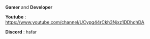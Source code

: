 **Gamer** and **Developer**

**Youtube** : https://www.youtube.com/channel/UCypg44rCkh3Njxz1DDhdhDA

**Discord** : hsfar
